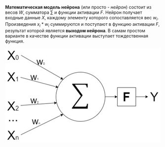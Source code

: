 **Математическая модель нейрона** (или просто - *нейрон*) состоит из весов $W$, сумматора $\sum$ и функции активации $F$. Нейрон получает входные данные $X$, каждому элементу которого сопоставляется вес $w_i$. Произведения $x_i*w_i$ суммируются и поступают в функцию активации $F$, результат которой является **выходом нейрона**. В самам простом варианте в качестве функции активации выступает тождественная функция.

![](images\neuron.jpg)